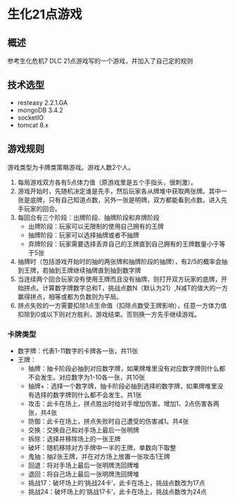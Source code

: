 # 生化21点游戏

## 概述
参考生化危机7 DLC 21点游戏写的一个游戏，并加入了自己定的规则

## 技术选型
* resteasy 2.2.1.GA
* mongoDB 3.4.2
* socketIO
* tomcat 8.x

## 游戏规则
游戏类型为卡牌类策略游戏。游戏人数2个人。

1. 每局游戏双方各有5点体力值（原游戏里是五个手指头，很刺激）。
2. 游戏开始时，先随机决定谁是先手，然后玩家各从牌堆中获取两张牌。其中一张是底牌，只有自己知道点数，另外一张是明牌，双方都能看到点数。进入先手玩家的回合。
3. 每回合有三个阶段：出牌阶段、抽牌阶段和弃牌阶段
    - 出牌阶段：玩家可以无限制的使用自己拥有的王牌
    - 抽牌阶段：玩家可以选择抽牌或者不抽牌
    - 弃牌阶段：玩家需要选择丢弃自己的王牌直到自己拥有的王牌数量小于等于5张
4. 抽牌时（包括游戏开始时的抽的两张牌和抽牌阶段的抽牌），有2/5的概率会抽到王牌，若抽到王牌继续抽牌直到抽到数字牌
5. 当连续两个回合玩家没有使用王牌而且没有抽牌，则打开双方玩家的底牌，开始拼点。计算数字牌数字总和T，挑战点数N（默认为21）,N减T的值大的一方赢得拼点，相等或都为负数则为平局。
6. 拼点失败的一方需要扣除1点生命值（扣除点数受王牌影响），任意一方体力值扣除到0或以下则对方胜利，游戏结束。否则换一方先手继续游戏。

### 卡牌类型
* 数字牌：代表1-11数字的卡牌各一张，共11张
* 王牌：
    - 抽牌：抽卡阶段必抽到对应数字牌，如果牌堆里没有对应数字牌则什么都不会发生。对应数字为1-10各一张，共10张
    - 抽牌+：选择一个数字牌，抽卡阶段必抽到选择的数字牌，如果牌堆里没有选择的数字牌则什么都不会发生。共1张
    - 攻击：此卡在场上，拼点胜出时给对手增加伤害。增加1、2点伤害各两张，共4张
    - 防御：此卡在场上，拼点失败时自己遭受的伤害减1。共4张
    - 交换：交换自己和对手场上最后一张明牌
    - 拆除：选择并移除场上的一张王牌
    - 破坏：随机移除对方手牌中一半的王牌，单数向下取整
    - 鬼抽：抽2张王牌，并在对方场上放置一张攻击1王牌
    - 回退：将对手场上最后一张明牌洗回牌堆
    - 退回：将自己场上最后一张明牌洗回牌堆
    - 挑战17：破坏场上的‘挑战24卡’，此卡在场上，挑战点数改为17点
    - 挑战24：破坏场上的‘挑战17卡’，此卡在场上，挑战点数改为24点

